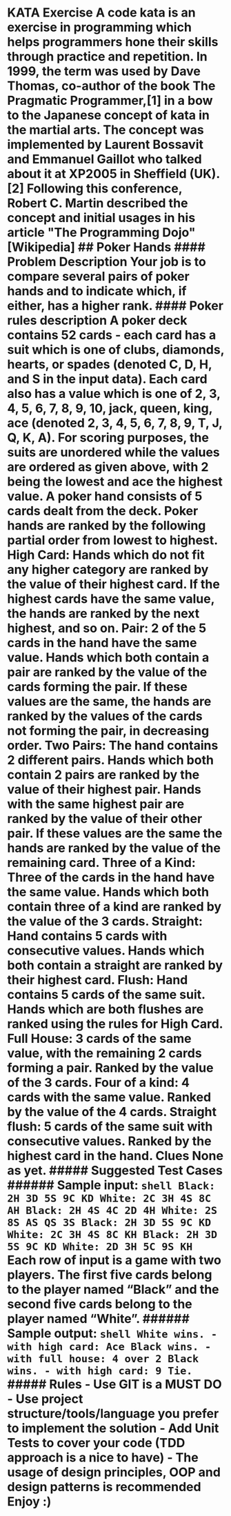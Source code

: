# KATA Exercise A code kata is an exercise in programming which helps programmers hone their skills through practice and repetition. In 1999, the term was used by Dave Thomas, co-author of the book The Pragmatic Programmer,[1] in a bow to the Japanese concept of kata in the martial arts. The concept was implemented by Laurent Bossavit and Emmanuel Gaillot who talked about it at XP2005 in Sheffield (UK).[2] Following this conference, Robert C. Martin described the concept and initial usages in his article "The Programming Dojo" [Wikipedia] ## Poker Hands #### Problem Description Your job is to compare several pairs of poker hands and to indicate which, if either, has a higher rank. #### Poker rules description A poker deck contains 52 cards - each card has a suit which is one of clubs, diamonds, hearts, or spades (denoted C, D, H, and S in the input data). Each card also has a value which is one of 2, 3, 4, 5, 6, 7, 8, 9, 10, jack, queen, king, ace (denoted 2, 3, 4, 5, 6, 7, 8, 9, T, J, Q, K, A). For scoring purposes, the suits are unordered while the values are ordered as given above, with 2 being the lowest and ace the highest value. A poker hand consists of 5 cards dealt from the deck. Poker hands are ranked by the following partial order from lowest to highest. High Card: Hands which do not fit any higher category are ranked by the value of their highest card. If the highest cards have the same value, the hands are ranked by the next highest, and so on. Pair: 2 of the 5 cards in the hand have the same value. Hands which both contain a pair are ranked by the value of the cards forming the pair. If these values are the same, the hands are ranked by the values of the cards not forming the pair, in decreasing order. Two Pairs: The hand contains 2 different pairs. Hands which both contain 2 pairs are ranked by the value of their highest pair. Hands with the same highest pair are ranked by the value of their other pair. If these values are the same the hands are ranked by the value of the remaining card. Three of a Kind: Three of the cards in the hand have the same value. Hands which both contain three of a kind are ranked by the value of the 3 cards. Straight: Hand contains 5 cards with consecutive values. Hands which both contain a straight are ranked by their highest card. Flush: Hand contains 5 cards of the same suit. Hands which are both flushes are ranked using the rules for High Card. Full House: 3 cards of the same value, with the remaining 2 cards forming a pair. Ranked by the value of the 3 cards. Four of a kind: 4 cards with the same value. Ranked by the value of the 4 cards. Straight flush: 5 cards of the same suit with consecutive values. Ranked by the highest card in the hand. Clues None as yet. ##### Suggested Test Cases ###### Sample input: ```shell Black: 2H 3D 5S 9C KD White: 2C 3H 4S 8C AH Black: 2H 4S 4C 2D 4H White: 2S 8S AS QS 3S Black: 2H 3D 5S 9C KD White: 2C 3H 4S 8C KH Black: 2H 3D 5S 9C KD White: 2D 3H 5C 9S KH ``` Each row of input is a game with two players. The first five cards belong to the player named “Black” and the second five cards belong to the player named “White”. ###### Sample output: ```shell White wins. - with high card: Ace Black wins. - with full house: 4 over 2 Black wins. - with high card: 9 Tie. ``` ##### Rules - Use GIT is a MUST DO - Use project structure/tools/language you prefer to implement the solution - Add Unit Tests to cover your code (TDD approach is a nice to have) - The usage of design principles, OOP and design patterns is recommended Enjoy :)
